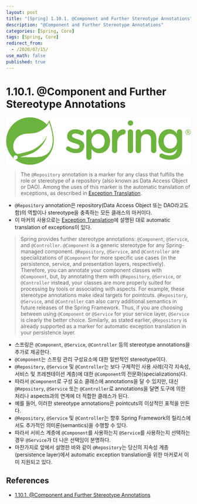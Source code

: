 ```yaml
---
layout: post
title: "[Spring] 1.10.1. @Component and Further Stereotype Annotations"
description: "@Component and Further Stereotype Annotations"
categories: [Spring, Core]
tags: [Spring, Core]
redirect_from:
  - /2020/07/15/
use_math: false
published: true
---
```


# 1.10.1. @Component and Further Stereotype Annotations

<img src="/assets/images/posts/logos/spring-logo.svg">

> The `@Repository` annotation is a marker for any class that fulfills the role or stereotype of a repository (also known as Data Access Object or DAO). Among the uses of this marker is the automatic translation of exceptions, as described in [Exception Translation](https://docs.spring.io/spring/docs/current/spring-framework-reference/data-access.html#orm-exception-translation).

- `@Repository` annotation은 repository(Data Access Object 또는 DAO라고도 함)의 역할이나 stereotype을 충족하는 모든 클래스의 마커이다.
- 이 마커의 사용으로는 [Exception Translation](https://docs.spring.io/spring/docs/current/spring-framework-reference/data-access.html#orm-exception-translation)에 설명된 대로 automatic translation of exceptions이 있다.

> Spring provides further stereotype annotations: `@Component`, `@Service`, and `@Controller`. `@Component` is a generic stereotype for any Spring-managed component. `@Repository`, `@Service`, and `@Controller` are specializations of `@Component` for more specific use cases (in the persistence, service, and presentation layers, respectively). Therefore, you can annotate your component classes with `@Component`, but, by annotating them with `@Repository`, `@Service`, or `@Controller` instead, your classes are more properly suited for processing by tools or associating with aspects. For example, these stereotype annotations make ideal targets for pointcuts. `@Repository`, `@Service`, and `@Controller` can also carry additional semantics in future releases of the Spring Framework. Thus, if you are choosing between using `@Component` or `@Service` for your service layer, `@Service` is clearly the better choice. Similarly, as stated earlier, `@Repository` is already supported as a marker for automatic exception translation in your persistence layer.

- 스프링은 `@Component`, `@Service`, `@Controller` 등의 stereotype annotations을 추가로 제공한다.
- `@Component`는 스프링 관리 구성요소에 대한 일반적인 stereotype이다.
- `@Repository`, `@Service` 및 `@Controller`는 보다 구체적인 사용 사례(각각 지속성, 서비스 및 프레젠테이션 계층)에 대한 `@Component`의 전문화(specializations)다.
- 따라서 `@Component`로 구성 요소 클래스에 annotations을 달 수 있지만, 대신 `@Repository`, `@Service` 또는 `@Controller`로 annotations을 달면 도구에 의한 처리나 aspects과의 연계에 더 적합한 클래스가 된다.
- 예를 들어, 이러한 stereotype annotations은 pointcuts의 이상적인 표적을 만든다.
- `@Repository`, `@Service` 및 `@Controller`는 향후 Spring Framework의 릴리스에서도 추가적인 의미론(semantics)을 수행할 수 있다.
- 따라서 서비스 계층에 `@Component`를 사용하는지 `@Service`를 사용하는지 선택하는 경우 `@Service`가 더 나은 선택임이 분명하다.
- 마찬가지로 앞에서 설명한 바와 같이 `@Repository`는 당신의 지속성 계층(persistence layer)에서 automatic exception translation을 위한 마커로서 이미 지원되고 있다.

## References

- [1.10.1. @Component and Further Stereotype Annotations](https://docs.spring.io/spring/docs/current/spring-framework-reference/core.html#beans-stereotype-annotations)
